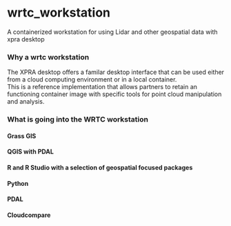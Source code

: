 # wrtc_workstation
A containerized workstation for using Lidar and other geospatial data with xpra desktop


### Why a wrtc workstation

The XPRA desktop offers a familar desktop interface that can be used either from a cloud computing environment or in a local container.  
This is a reference implementation that allows partners to retain an functioning container image with specific tools for point cloud manipulation and analysis.  

### What is going into the WRTC workstation

#### Grass GIS
#### QGIS with PDAL 
#### R and R Studio with a selection of geospatial focused packages 
#### Python 
#### PDAL 
#### Cloudcompare   
